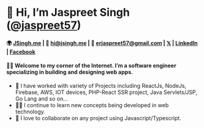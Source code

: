 # 👋 Hi, I’m Jaspreet Singh ([@jaspreet57](https://github.com/jaspreet57))
#### 🌍 [JSingh.me](https://jsingh.me) | 📨 hi@jsingh.me | 📨 erjaspreet57@gmail.com | [𝕏](https://x.com/erjaspreet57) | [LinkedIn](https://www.linkedin.com/in/jaspreet-singh) | [Facebook](https://www.facebook.com/jaspreet.s.saran)

#### 👨‍💻 Welcome to my corner of the Internet. I’m a software engineer specializing in building and designing web apps.

- 🌱 I have worked with variety of Projects including ReactJs, NodeJs, Firebase, AWS, IOT devices, PHP-React SSR project, Java Servlets/JSP, Go Lang and so on...
- 👨‍🏫 I continue to learn new concepts being developed in web technology.
- 💞️ I love to collaborate on any project using Javascript/Typescript.



<!---
jaspreet57/jaspreet57 is a ✨ special ✨ repository because its `README.md` (this file) appears on your GitHub profile.
You can click the Preview link to take a look at your changes.
--->
